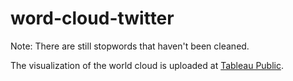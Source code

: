 # word-cloud-twitter

Note: There are still stopwords that haven't been cleaned.

The visualization of the world cloud is uploaded at [Tableau Public](https://public.tableau.com/profile/imfery#!/vizhome/KeywordKapolriinTwitterWhenTrendingon6April2021/WordCloud).
